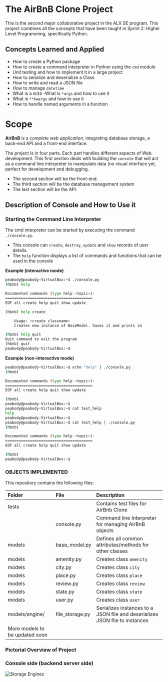 # The AirBnB Clone Project

This is the second major collaborative project in the ALX SE program. This project combines all the concepts that have been taught in Sprint 2: Higher Level Programming, specifically Python.


## Concepts Learned and Applied

- How to create a Python package
- How to create a command interpreter in Python using the `cmd` module
- Unit testing and how to implement it in a large project
- How to serialize and deserialize a Class
- How to write and read a JSON file
- How to manage `datetime`
- What is a `UUID`
-What is `*args` and how to use it
- What is `**kwargs` and how to use it
- How to handle named arguments in a function


# Scope

**AirBnB** is a *complete web application*, integrating database storage, a back-end API and a front-end interface.

The project is in four parts. Each part handles different aspects of Web development.
This first section deals with building the `console` that will act as a command line interpreter to manipulate data (no visual interface yet, perfect for development and debugging.

- The second section will be the front-end.
- The third section will be the database management system
- The last section will be the API.

## Description of Console and How to Use it

### Starting the Command Line Interpreter

The cmd interpreter can be started by executing the command `./console.py`.
- This console can `create`, `destroy`, `update` and `show` records of user details.
- The `help` function displays a list of commands and functions that can be used in the console

**Example (interactive mode)**
```bash
peabody@peabody-VirtualBox:~$ ./console.py
(hbnb) help

Documented commands (type help <topic>):
=======================================
EOF all create help quit show update

(hbnb) help create

	Usage: <create classname>
	Creates new instance of BaseModel. Saves it and prints id

(hbnb) help quit
Quit command to exit the program
(hbnb) quit
peabody@peabody-VirtualBox:~$
```

**Example (non-interactive mode)**
```bash
peabody@peabody-VirtualBox:~$ echo "help" | ./console.py
(hbnb)

Documented commands (type help <topic>):
=======================================
EOF all create help quit show update

(hbnb)
peabody@peabody-VirtualBox:~$
peabody@peabody-VirtualBox:~$ cat test_help
help
peabody@peabody-VirtualBox:~$
peabody@peabody-VirtualBox:~$ cat test_help | ./console.py
(hbnb)

Documented commands (type help <topic>):
=======================================
EOF all create help quit show update

(hbnb)
peabody@peabody-VirtualBox:~$
```


### OBJECTS IMPLEMENTED
This repository contains the following files:

| Folder | File | Description |
| :--- | :--- | :--- |
| tests |  | Contains test files for AirBnb Clone |
|  | console.py | Command line Interpreter for managing AirBnB objects |
| models | base_model.py | Defines all common attributes/methods for other classes |
| models | amenity.py | Creates class `amenity` |
| models | city.py | Creates class `city` |
| models | place.py | Creates class `place` |
| models | review.py | Creates class `review` |
| models | state.py | Creates class `state` |
| models | user.py | Creates class `user` |
| models/engine/ | file_storage.py | Serializes instances to a JSON file and deserializes JSON file to instances |
| More models to be updated soon |

### Pictorial Overview of Project

### Console side (backend server side)
![Storage Engines](https://imgs.search.brave.com/b1DFPRHyUwm2FEudVI2LIE7brnCaQ2KLGPdVQ7cEoyM/rs:fit:1200:669:1/g:ce/aHR0cHM6Ly91c2Vy/LWltYWdlcy5naXRo/dWJ1c2VyY29udGVu/dC5jb20vOTM3NzI3/NzUvMTgzMDMwMjAy/LTdmZTk4Y2VhLTIw/YTUtNGRhNi05MDIz/LTAxODc1MmJkYzQw/NS5wbmc)
